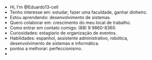 -  Hi, I’m @Eduardo13-cell
-  Tenho interesse em: estudar, fazer uma faculdade, ganhar dinheiro.
-  Estou aprendendo: desenvolvimento de sistemas.
-  Quero colaborar em: crescimento do meu local de trabalho.
-  Como entrar em contato comigo: (88) 9 9860-8360.
-  Curiosidades: estagiario de organização de eventos.
-  Habilidades: espanhol, assistente administrativo, robótica, desenvolvimento de sistemas e informática.
-  pontos a melhorar: perfeccionismo.
- 

<!---
Eduardo13-cell/Eduardo13-cell is a ✨ special ✨ repository because its `README.md` (this file) appears on your GitHub profile.
You can click the Preview link to take a look at your changes.
--->
